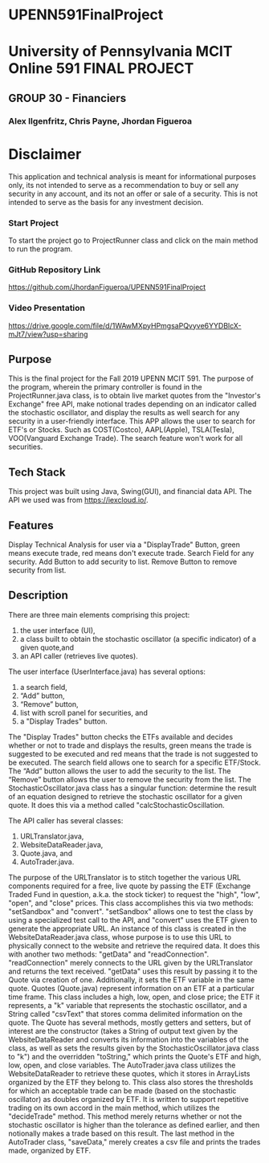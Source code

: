 # UPENN591FinalProject
# University of Pennsylvania MCIT Online 591 FINAL PROJECT 
## GROUP 30 - Financiers
### Alex Ilgenfritz, Chris Payne, Jhordan Figueroa

# Disclaimer 
This application and technical analysis is meant for informational purposes only, its not intended to serve 
as a recommendation to buy or sell any security in any account, and its not an offer or sale of a security. 
This is not intended to serve as the basis for any investment decision. 

### Start Project
To start the project go to ProjectRunner class and click on the main method to run the program. 

### GitHub Repository Link 
https://github.com/JhordanFigueroa/UPENN591FinalProject

### Video Presentation
https://drive.google.com/file/d/1WAwMXpyHPmgsaPQvyve6YYDBlcX-mJt7/view?usp=sharing

## Purpose 
This is the final project for the Fall 2019 UPENN MCIT 591. The purpose of the program, wherein the primary controller 
is found in the ProjectRunner.java class, is to obtain live market quotes from the "Investor's Exchange" free API, 
make notional trades depending on an indicator called the stochastic oscillator, and display the results as well search 
for any security in a user-friendly interface. This APP allows the user to search for ETF's or Stocks. Such as 
COST(Costco), AAPL(Apple), TSLA(Tesla), VOO(Vanguard Exchange Trade). The search feature won't work for all securities. 

## Tech Stack 
This project was built using Java, Swing(GUI), and financial data API. The API we used was from https://iexcloud.io/. 

## Features 
Display Technical Analysis for user via a "DisplayTrade" Button, green means execute trade, red means don't execute 
trade. Search Field for any security. Add Button to add security to list. Remove Button to remove security from list. 

## Description
There are three main elements comprising this project:

1. the user interface (UI),
2. a class built to obtain the stochastic oscillator (a specific indicator) of a given quote,and
3. an API caller (retrieves live quotes).

The user interface (UserInterface.java) has several options:

1. a search field,
2. “Add” button,
3. “Remove” button,
3. list with scroll panel for securities, and
4. a "Display Trades" button.

The "Display Trades" button checks the ETFs available and decides whether or not to trade and displays the results, 
green means the trade is suggested to be executed and red means that the trade is not suggested to be executed. The 
search field allows one to search for a specific ETF/Stock. The “Add” button allows the user to add the security to 
the list. The “Remove” button allows the user to remove the security from the list. The StochasticOscillator.java class 
has a singular function: determine the result of an equation designed to retrieve the stochastic oscillator for a given
quote. It does this via a method called "calcStochasticOscillation.

The API caller has several classes:

1. URLTranslator.java,
2. WebsiteDataReader.java,
3. Quote.java, and
4. AutoTrader.java.

The purpose of the URLTranslator is to stitch together the various URL components required for a free, live quote by 
passing the ETF (Exchange Traded Fund in question, a.k.a. the stock ticker) to request the "high", "low", "open", 
and "close" prices. This class accomplishes this via two methods: "setSandbox" and "convert". "setSandbox" allows 
one to test the class by using a specialized test call to the API, and "convert" uses the ETF given to generate the 
appropriate URL. An instance of this class is created in the WebsiteDataReader.java class, whose purpose is to use 
this URL to physically connect to the website and retrieve the required data. It does this with another two methods: 
"getData" and "readConnection". "readConnection" merely connects to the URL given by the URLTranslator and returns 
the text received. "getData" uses this result by passing it to the Quote via creation of one. Additionally, it sets 
the ETF variable in the same quote. Quotes (Quote.java) represent information on an ETF at a particular time frame. 
This class includes a high, low, open, and close price; the ETF it represents, a "k" variable that represents the 
stochastic oscillator, and a String called "csvText" that stores comma delimited information on the quote. The Quote 
has several methods, mostly getters and setters, but of interest are the constructor (takes a String of output text 
given by the WebsiteDataReader and converts its information into the variables of the class, as well as sets the 
results given by the StochasticOscillator.java class to "k") and the overridden "toString," which prints the Quote's 
ETF and high, low, open, and close variables. The AutoTrader.java class utilizes the WebsiteDataReader to retrieve 
these quotes, which it stores in ArrayLists organized by the ETF they belong to. This class also stores the thresholds 
for which an acceptable trade can be made (based on the stochastic oscillator) as doubles organized by ETF. It is 
written to support repetitive trading on its own accord in the main method, which utilizes the "decideTrade" method. 
This method merely returns whether or not the stochastic oscillator is higher than the tolerance as defined earlier, 
and then notionally makes a trade based on this result. The last method in the AutoTrader class, "saveData," merely 
creates a csv file and prints the trades made, organized by ETF.
 
 


